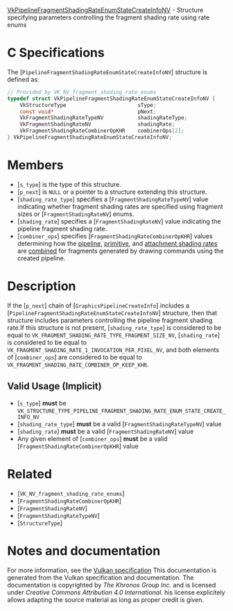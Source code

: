 [VkPipelineFragmentShadingRateEnumStateCreateInfoNV](https://www.khronos.org/registry/vulkan/specs/1.3-extensions/man/html/VkPipelineFragmentShadingRateEnumStateCreateInfoNV.html) - Structure specifying parameters controlling the fragment shading rate using rate enums

# C Specifications
The [`PipelineFragmentShadingRateEnumStateCreateInfoNV`] structure is
defined as:
```c
// Provided by VK_NV_fragment_shading_rate_enums
typedef struct VkPipelineFragmentShadingRateEnumStateCreateInfoNV {
    VkStructureType                       sType;
    const void*                           pNext;
    VkFragmentShadingRateTypeNV           shadingRateType;
    VkFragmentShadingRateNV               shadingRate;
    VkFragmentShadingRateCombinerOpKHR    combinerOps[2];
} VkPipelineFragmentShadingRateEnumStateCreateInfoNV;
```

# Members
- [`s_type`] is the type of this structure.
- [`p_next`] is `NULL` or a pointer to a structure extending this structure.
- [`shading_rate_type`] specifies a [`FragmentShadingRateTypeNV`] value indicating whether fragment shading rates are specified using fragment sizes or [`FragmentShadingRateNV`] enums.
- [`shading_rate`] specifies a [`FragmentShadingRateNV`] value indicating the pipeline fragment shading rate.
- [`combiner_ops`] specifies [`FragmentShadingRateCombinerOpKHR`] values determining how the [pipeline](https://www.khronos.org/registry/vulkan/specs/1.3-extensions/html/vkspec.html#primsrast-fragment-shading-rate-pipeline), [primitive](https://www.khronos.org/registry/vulkan/specs/1.3-extensions/html/vkspec.html#primsrast-fragment-shading-rate-primitive), and [attachment shading rates](https://www.khronos.org/registry/vulkan/specs/1.3-extensions/html/vkspec.html#primsrast-fragment-shading-rate-attachment) are [combined](https://www.khronos.org/registry/vulkan/specs/1.3-extensions/html/vkspec.html#primsrast-fragment-shading-rate-combining) for fragments generated by drawing commands using the created pipeline.

# Description
If the [`p_next`] chain of [`GraphicsPipelineCreateInfo`] includes a
[`PipelineFragmentShadingRateEnumStateCreateInfoNV`] structure, then
that structure includes parameters controlling the pipeline fragment shading
rate.If this structure is not present, [`shading_rate_type`] is considered to be
equal to `VK_FRAGMENT_SHADING_RATE_TYPE_FRAGMENT_SIZE_NV`,
[`shading_rate`] is considered to be equal to
`VK_FRAGMENT_SHADING_RATE_1_INVOCATION_PER_PIXEL_NV`, and both elements
of [`combiner_ops`] are considered to be equal to
`VK_FRAGMENT_SHADING_RATE_COMBINER_OP_KEEP_KHR`.
## Valid Usage (Implicit)
-  [`s_type`] **must**  be `VK_STRUCTURE_TYPE_PIPELINE_FRAGMENT_SHADING_RATE_ENUM_STATE_CREATE_INFO_NV`
-  [`shading_rate_type`] **must**  be a valid [`FragmentShadingRateTypeNV`] value
-  [`shading_rate`] **must**  be a valid [`FragmentShadingRateNV`] value
-    Any given element of [`combiner_ops`] **must**  be a valid [`FragmentShadingRateCombinerOpKHR`] value

# Related
- [`VK_NV_fragment_shading_rate_enums`]
- [`FragmentShadingRateCombinerOpKHR`]
- [`FragmentShadingRateNV`]
- [`FragmentShadingRateTypeNV`]
- [`StructureType`]

# Notes and documentation
For more information, see the [Vulkan specification](https://www.khronos.org/registry/vulkan/specs/1.3-extensions/html/vkspec.html)
This documentation is generated from the Vulkan specification and documentation.
The documentation is copyrighted by *The Khronos Group Inc.* and is licensed under *Creative Commons Attribution 4.0 International*.
his license explicitely allows adapting the source material as long as proper credit is given.
        